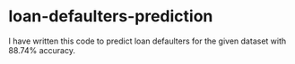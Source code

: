 # loan-defaulters-prediction
I have written this code to predict loan defaulters for the given dataset with 88.74% accuracy.
